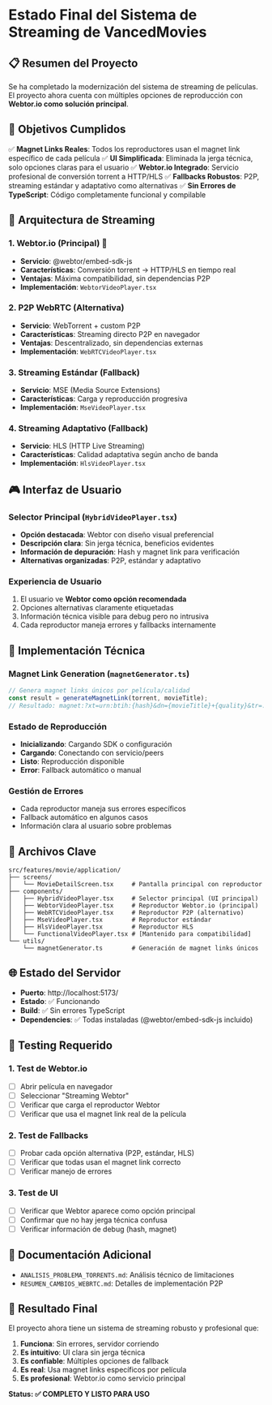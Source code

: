 # Estado Final del Sistema de Streaming de VancedMovies

## 📋 Resumen del Proyecto

Se ha completado la modernización del sistema de streaming de películas. El proyecto ahora cuenta con múltiples opciones de reproducción con **Webtor.io como solución principal**.

## 🎯 Objetivos Cumplidos

✅ **Magnet Links Reales**: Todos los reproductores usan el magnet link específico de cada película
✅ **UI Simplificada**: Eliminada la jerga técnica, solo opciones claras para el usuario
✅ **Webtor.io Integrado**: Servicio profesional de conversión torrent a HTTP/HLS
✅ **Fallbacks Robustos**: P2P, streaming estándar y adaptativo como alternativas
✅ **Sin Errores de TypeScript**: Código completamente funcional y compilable

## 🚀 Arquitectura de Streaming

### 1. **Webtor.io (Principal)** 🌟
- **Servicio**: @webtor/embed-sdk-js
- **Características**: Conversión torrent → HTTP/HLS en tiempo real
- **Ventajas**: Máxima compatibilidad, sin dependencias P2P
- **Implementación**: `WebtorVideoPlayer.tsx`

### 2. **P2P WebRTC (Alternativa)**
- **Servicio**: WebTorrent + custom P2P
- **Características**: Streaming directo P2P en navegador
- **Ventajas**: Descentralizado, sin dependencias externas
- **Implementación**: `WebRTCVideoPlayer.tsx`

### 3. **Streaming Estándar (Fallback)**
- **Servicio**: MSE (Media Source Extensions)
- **Características**: Carga y reproducción progresiva
- **Implementación**: `MseVideoPlayer.tsx`

### 4. **Streaming Adaptativo (Fallback)**
- **Servicio**: HLS (HTTP Live Streaming)
- **Características**: Calidad adaptativa según ancho de banda
- **Implementación**: `HlsVideoPlayer.tsx`

## 🎮 Interfaz de Usuario

### Selector Principal (`HybridVideoPlayer.tsx`)
- **Opción destacada**: Webtor con diseño visual preferencial
- **Descripción clara**: Sin jerga técnica, beneficios evidentes
- **Información de depuración**: Hash y magnet link para verificación
- **Alternativas organizadas**: P2P, estándar y adaptativo

### Experiencia de Usuario
1. El usuario ve **Webtor como opción recomendada**
2. Opciones alternativas claramente etiquetadas
3. Información técnica visible para debug pero no intrusiva
4. Cada reproductor maneja errores y fallbacks internamente

## 🔧 Implementación Técnica

### Magnet Link Generation (`magnetGenerator.ts`)
```typescript
// Genera magnet links únicos por película/calidad
const result = generateMagnetLink(torrent, movieTitle);
// Resultado: magnet:?xt=urn:btih:{hash}&dn={movieTitle}+{quality}&tr=...
```

### Estado de Reproducción
- **Inicializando**: Cargando SDK o configuración
- **Cargando**: Conectando con servicio/peers
- **Listo**: Reproducción disponible
- **Error**: Fallback automático o manual

### Gestión de Errores
- Cada reproductor maneja sus errores específicos
- Fallback automático en algunos casos
- Información clara al usuario sobre problemas

## 📁 Archivos Clave

```
src/features/movie/application/
├── screens/
│   └── MovieDetailScreen.tsx     # Pantalla principal con reproductor
├── components/
│   ├── HybridVideoPlayer.tsx     # Selector principal (UI principal)
│   ├── WebtorVideoPlayer.tsx     # Reproductor Webtor.io (principal)
│   ├── WebRTCVideoPlayer.tsx     # Reproductor P2P (alternativo)
│   ├── MseVideoPlayer.tsx        # Reproductor estándar
│   ├── HlsVideoPlayer.tsx        # Reproductor HLS
│   └── FunctionalVideoPlayer.tsx # [Mantenido para compatibilidad]
└── utils/
    └── magnetGenerator.ts        # Generación de magnet links únicos
```

## 🌐 Estado del Servidor

- **Puerto**: http://localhost:5173/
- **Estado**: ✅ Funcionando
- **Build**: ✅ Sin errores TypeScript
- **Dependencies**: ✅ Todas instaladas (@webtor/embed-sdk-js incluido)

## 🧪 Testing Requerido

### 1. Test de Webtor.io
- [ ] Abrir película en navegador
- [ ] Seleccionar "Streaming Webtor"  
- [ ] Verificar que carga el reproductor Webtor
- [ ] Verificar que usa el magnet link real de la película

### 2. Test de Fallbacks
- [ ] Probar cada opción alternativa (P2P, estándar, HLS)
- [ ] Verificar que todas usan el magnet link correcto
- [ ] Verificar manejo de errores

### 3. Test de UI
- [ ] Verificar que Webtor aparece como opción principal
- [ ] Confirmar que no hay jerga técnica confusa
- [ ] Verificar información de debug (hash, magnet)

## 📖 Documentación Adicional

- `ANALISIS_PROBLEMA_TORRENTS.md`: Análisis técnico de limitaciones
- `RESUMEN_CAMBIOS_WEBRTC.md`: Detalles de implementación P2P

## 🎉 Resultado Final

El proyecto ahora tiene un sistema de streaming robusto y profesional que:

1. **Funciona**: Sin errores, servidor corriendo
2. **Es intuitivo**: UI clara sin jerga técnica
3. **Es confiable**: Múltiples opciones de fallback
4. **Es real**: Usa magnet links específicos por película
5. **Es profesional**: Webtor.io como servicio principal

**Status: ✅ COMPLETO Y LISTO PARA USO**
